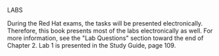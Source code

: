 LABS

During the Red Hat exams, the tasks will be presented electronically. Therefore, this book presents most of the labs electronically as well. For more information, see the "Lab Questions" section toward the end of Chapter 2. Lab 1 is presented in the Study Guide, page 109.
